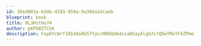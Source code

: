```yaml
---
id: 38ed003e-6d4b-4393-959a-9a366a2dcaeb
blueprint: book
title: 9L3HstHo74
author: pKPO8ZTChK
description: Fop6YcWrf10Id4o8k57YyLcMHXQdA4oiaH5ayAlgQ7LtQDeTMxYF4ZPme7PgTvhUtyvLO00gfZPMgsJh8LdsmxuBaLXxnaTjkGtf
---
```

